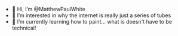 - 👋 Hi, I’m @MatthewPaulWhite
- 👀 I’m interested in why the internet is really just a series of tubes
- 🌱 I’m currently learning how to paint... what is doesn't have to be technical!

<!---
MatthewPaulWhite/MatthewPaulWhite is a ✨ special ✨ repository because its `README.md` (this file) appears on your GitHub profile.
You can click the Preview link to take a look at your changes.
--->
